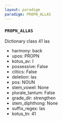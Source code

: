 ```yaml
---
layout: paradigm
paradigm: PROPN_ALLAS
---
```

### ` PROPN_ALLAS `

Dictionary class 41 las
* harmony: back
* upos: PROPN
* kotus_av: I
* possessive: False
* clitics: False
* deletion: las
* pos: NOUN
* stem_vowel: None
* plurale_tantum: False
* grade_dir: strengthen
* stem_diphthong: None
* suffix_regex: las
* kotus_tn: 41
